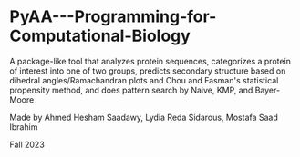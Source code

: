 # PyAA---Programming-for-Computational-Biology
A package-like tool that analyzes protein sequences, categorizes a protein of interest into one of two groups, predicts secondary structure based on dihedral angles/Ramachandran plots and Chou and Fasman's statistical propensity method, and does pattern search by Naive, KMP, and Bayer-Moore

Made by Ahmed Hesham Saadawy, Lydia Reda Sidarous, Mostafa Saad Ibrahim

Fall 2023
